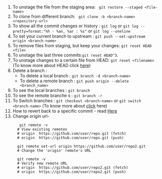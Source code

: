 1. To unstage the file from the staging area: ` git restore --staged <file-name>`
2. To clone from different branch: ` git clone -b <branch-name> <repository-url>`
3. To show all the commit changes or history : `git log` or `git log --pretty=format:"%h - %an, %ar : %s"` or `git log --oneline`
4. To set your current branch to upstream : `git push --set-upstream origin <branch-name>`
5. To remove files from staging, but keep your changes: `git reset HEAD <file>`
6. To unstage the last three commits:`git reset HEAD^3`.
7. To unstage changes to a certain file from HEAD: `git reset <filename>`
   (To know more about HEAD click [here](https://github.com/manasranjanmohanta/git-commands/blob/main/Git-HEAD.md))
8. Delete a branch :
   - To delete a local branch : `git branch -d <branch-name>`
   - To delete a remote branch : `git push origin --delete <branch_name>`
9. To see the local branches : `git branch`
10. To see the remote branche s : `git branch -r`
11. To Switch branches : `git checkout <branch-name>` or `git switch <branch-name>` (To know more about [click](https://bluecast.tech/blog/git-switch-branch/) here)
12. How to revert back to a specific commit - read [Here](https://medium.com/swlh/using-git-how-to-go-back-to-a-previous-commit-8579ccc8180f)
13. Change origin url-
    ```
       git remote -v
      # View existing remotes
      # origin  https://github.com/user/repo.git (fetch)
      # origin  https://github.com/user/repo.git (push)
      
      git remote set-url origin https://github.com/user/repo2.git
      # Change the 'origin' remote's URL
      
      git remote -v
      # Verify new remote URL
      # origin  https://github.com/user/repo2.git (fetch)
      # origin  https://github.com/user/repo2.git (push)
```
   
